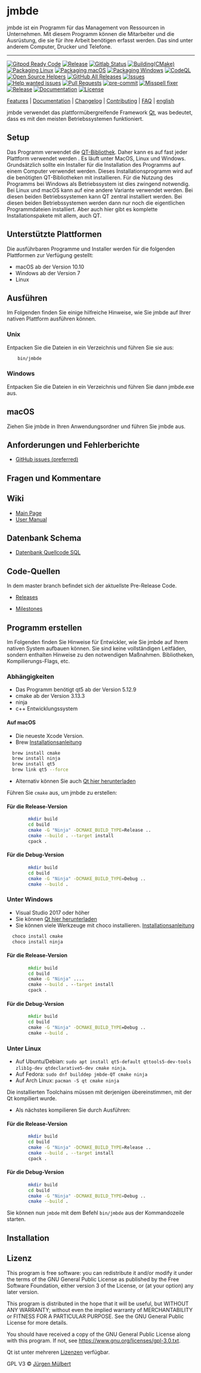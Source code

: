 # jmbde

jmbde ist ein Programm für das Management von Ressourcen in Unternehmen. Mit diesem
Programm können die Mitarbeiter und die Ausrüstung, die sie für ihre Arbeit benötigen
erfasst werden. Das sind unter anderem Computer, Drucker und Telefone.

---
[![Gitpod Ready Code][gitpod-shield]][gitpod-url]
[![Release](https://img.shields.io/github/release/jmuelbert/jmbde-QT.svg?style=flat-square)](https://github.com/jmuelbert/jmbde-QT/releases)
[![Gitlab Status](https://gitlab.com/jmuelbert/jmbde-QT/badges/master/pipeline.svg)](https://gitlab.com/jmuelbert/jmbde-QT/commits/master)
[![Building(CMake)](https://github.com/jmuelbert/jmbde-QT/actions/workflows/build.yml/badge.svg)](https://github.com/jmuelbert/jmbde-QT/actions/workflows/build.yml)
[![Packaging Linux](https://github.com/jmuelbert/jmbde-QT/actions/workflows/linux-pack.yml/badge.svg)](https://github.com/jmuelbert/jmbde-QT/actions/workflows/linux-pack.yml)
[![Packaging macOS](https://github.com/jmuelbert/jmbde-QT/actions/workflows/macos-pack.yml/badge.svg)](https://github.com/jmuelbert/jmbde-QT/actions/workflows/macos-pack.yml)
[![Packaging Windows](https://github.com/jmuelbert/jmbde-QT/actions/workflows/windows-pack.yml/badge.svg)](https://github.com/jmuelbert/jmbde-QT/actions/workflows/windows-pack.yml)
[![CodeQL](https://github.com/jmuelbert/jmbde-QT/actions/workflows/codeql-analysis.yml/badge.svg)](https://github.com/jmuelbert/jmbde-QT/actions/workflows/codeql-analysis.yml)
[![Open Source Helpers](https://www.codetriage.com/jmuelbert/jmbde-qt/badges/users.svg)](https://www.codetriage.com/jmuelbert/jmbde-qt)
[![GitHub All Releases][downloads_all-shield]][downloads_all-url]
[![Issues][issues-shield]][issues-url]
[![Help wanted issues][help-issues-shield]][help-issues-url]
[![Pull Requests][pr-shield]][pr-url]
[![pre-commit][pre-commit-shield]][pre-commit-url]
[![Misspell fixer][misspell_fixer-shield]][misspell_fixer-url]
[![Release](https://img.shields.io/github/release/jmuelbert/jmbde-QT.svg?style=flat-square)](https://github.com/jmuelbert/jmbde-QT/releases)
[![Documentation][documentation-shield]][documentation-url]
[![License][license-shield]][license-url]

[Features](https://github.com/jmuelbert/jmbde-QT) |
[Documentation](https://jmuelbert.github.io/jmbde-QT/) | [Changelog](CHANGELOG.md) |
[Contributing](CONTRIBUTING_de-DE.md) |
[FAQ](https://github.com/jmuelbert/jmbde-QT/wiki/FAQ) | [english](README_en.md)

jmbde verwendet das plattformübergreifende Framework
[Qt](http://www.qt.io/download-open-source/), was bedeutet, dass es mit den meisten
Betriebssystemen funktioniert.

## Setup

Das Programm verwendet die [QT-Bibliothek](https://www.qt.io). Daher kann es auf fast
jeder Plattform verwendet werden . Es läuft unter MacOS, Linux und Windows.
Grundsätzlich sollte ein Installer für die Installation des Programms auf einem Computer
verwendet werden. Dieses Installationsprogramm wird auf die benötigten QT-Bibliotheken
mit installieren. Für die Nutzung des Programms bei Windows als Betriebssystem ist dies
zwingend notwendig. Bei Linux und macOS kann auf eine andere Variante verwendet werden.
Bei diesen beiden Betriebssystemen kann QT zentral installiert werden. Bei diesen beiden
Betriebssystemen werden dann nur noch die eigentlichen Programmdateien installiert. Aber
auch hier gibt es komplette Installationspakete mit allem, auch QT.

## Unterstützte Plattformen

Die ausführbaren Programme und Installer werden für die folgenden Plattformen zur
Verfügung gestellt:

- macOS ab der Version 10.10
- Windows ab der Version 7
- Linux

## Ausführen

Im Folgenden finden Sie einige hilfreiche Hinweise, wie Sie jmbde auf Ihrer nativen
Plattform ausführen können.

### Unix

Entpacken Sie die Dateien in ein Verzeichnis und führen Sie sie aus:

```bash
    bin/jmbde
```

### Windows

Entpacken Sie die Dateien in ein Verzeichnis und führen Sie dann jmbde.exe aus.

## macOS

Ziehen Sie jmbde in Ihren Anwendungsordner und führen Sie jmbde aus.

## Anforderungen und Fehlerberichte

- [GitHub issues (preferred)](https://github.com/jmuelbert/jmbde-QT/issues)

## Fragen und Kommentare

## Wiki

- [Main Page](https://github.com/jmuelbert/jmbde-QT/wiki)
- [User Manual](http://jmuelbert.github.io/jmbde-QT/)

## Datenbank Schema

- [Datenbank Quellcode SQL](docs/database-design.md)

## Code-Quellen

In dem master branch befindet sich der aktuellste Pre-Release Code.

- [Releases](https://github.com/jmuelbert/jmbde-QT/releases)

- [Milestones](https://github.com/jmuelbert/jmbde-QT/milestones)

## Programm erstellen

Im Folgenden finden Sie Hinweise für Entwickler, wie Sie jmbde auf Ihrem nativen System
aufbauen können. Sie sind keine vollständigen Leitfäden, sondern enthalten Hinweise zu
den notwendigen Maßnahmen. Bibliotheken, Kompilierungs-Flags, etc.

### Abhängigkeiten

- Das Programm benötigt qt5 ab der Version 5.12.9
- cmake ab der Version 3.13.3
- ninja
- c++ Entwicklungssystem

#### Auf macOS

- Die neueste Xcode Version.
- Brew [Installationsanleitung](https://brew.sh)

```bash
  brew install cmake
  brew install ninja
  brew install qt5
  brew link qt5 --force
```

- Alternativ können Sie auch
    [Qt hier herunterladen](https://www.qt.io/download-qt-installer)

Führen Sie `cmake` aus, um jmbde zu erstellen:

#### Für die Release-Version

```bash
        mkdir build
        cd build
        cmake -G "Ninja" -DCMAKE_BUILD_TYPE=Release ..
        cmake --build . --target install
        cpack .
```

#### Für die Debug-Version

```bash
        mkdir build
        cd build
        cmake -G "Ninja" -DCMAKE_BUILD_TYPE=Debug ..
        cmake --build .
```

### Unter Windows

- Visual Studio 2017 oder höher
- Sie können [Qt hier herunterladen](https://www.qt.io/download-qt-installer)
- Sie können viele Werkzeuge mit choco installieren.
    [Installationsanleitung](https://chocolatey.org/install#installing-chocolatey)

```cmd
  choco install cmake
  choco install ninja
```

#### Für die Release-Version

```cmd
        mkdir build
        cd build
        cmake -G "Ninja" ....
        cmake --build . --target install
        cpack .
```

#### Für die Debug-Version

```cmd
        mkdir build
        cd build
        cmake -G "Ninja" -DCMAKE_BUILD_TYPE=Debug ..
        cmake --build .
```

### Unter Linux

- Auf Ubuntu/Debian:
    `sudo apt install qt5-default qttools5-dev-tools zlib1g-dev qtdeclarative5-dev cmake ninja`.
- Auf Fedora: `sudo dnf builddep jmbde-QT cmake ninja`
- Auf Arch Linux: `pacman -S qt cmake ninja`

Die installierten Toolchains müssen mit derjenigen übereinstimmen, mit der Qt kompiliert
wurde.

- Als nächstes kompilieren Sie durch Ausführen:

#### Für die Release-Version

```bash
        mkdir build
        cd build
        cmake -G "Ninja" -DCMAKE_BUILD_TYPE=Release ..
        cmake --build . --target install
        cpack .
```

#### Für die Debug-Version

```bash
        mkdir build
        cd build
        cmake -G "Ninja" -DCMAKE_BUILD_TYPE=Debug ..
        cmake --build .
```

Sie können nun `jmbde` mit dem Befehl `bin/jmbde` aus der Kommandozeile starten.

## Installation

## Lizenz

This program is free software: you can redistribute it and/or modify it under the terms
of the GNU General Public License as published by the Free Software Foundation, either
version 3 of the License, or (at your option) any later version.

This program is distributed in the hope that it will be useful, but WITHOUT ANY
WARRANTY; without even the implied warranty of MERCHANTABILITY or FITNESS FOR A
PARTICULAR PURPOSE. See the GNU General Public License for more details.

You should have received a copy of the GNU General Public License along with this
program. If not, see <https://www.gnu.org/licenses/gpl-3.0.txt>.

Qt ist unter mehreren [Lizenzen](https://www.qt.io/licensing/) verfügbar.

GPL V3 © [Jürgen Mülbert](https:/github.com/jmuelbert/jmbde-QT)

<!-- MARKDOWN LINKS & IMAGES -->
<!-- https://www.markdownguide.org/basic-syntax/#reference-style-links -->

[contributors-shield]: https://img.shields.io/github/contributors/jmuelbert/jmbde-QT
[contributors-url]: https://github.com/jmuelbert/jmbde-QT/graphs/contributors
[forks-shield]: https://img.shields.io/github/forks/jmuelbert/jmbde-QT
[forks-url]: https://github.com/jmuelbert/jmbde-QT/network/members
[issues-shield]: https://img.shields.io/github/issues-raw/jmuelbert/jmbde-QT
[issues-url]: https://github.com//jmuelbert/jmbde-QT/issues
[license-shield]: https://img.shields.io/github/license/jmuelbert/jmbde-QT
[license-url]: https://github.com//jmuelbert/jmbde-QT/blob/release/LICENSE
[product-screenshot]: images/doc/images/Logo_template.png
[gitpod-shield]: https://img.shields.io/badge/Gitpod-Ready--to--Code-blue?logo=gitpod
[gitpod-url]: https://gitpod.io/#https://github.com/jmuelbert/jmbde-QT
[downloads_all-shield]:
    https://img.shields.io/github/downloads/jmuelbert/jmbde-QT/total?label=downloads%40all
[downloads_all-url]: https://github.com/jmuelbert/jmbde-QT/releases
[pre-commit-shield]:
    https://img.shields.io/badge/pre--commit-enabled-brightgreen?logo=pre-commit&logoColor=white
[pre-commit-url]: https://github.com/pre-commit/pre-commit
[misspell_fixer-shield]:
    https://github.com/jmuelbert/jmbde-QT/workflows/Misspell%20fixer/badge.svg
[misspell_fixer-url]: https://github.com/marketplace/actions/misspell-fixer-action
[help-issues-shield]:
    https://img.shields.io/github/issues/jmuelbert/jmbde-QT/help%20wanted
[help-issues-url]:
    https://github.com/jmuelbert/jmbde-QT/issues?q=is%3Aissue+is%3Aopen+label%3A%22help+wanted%22
[documentation-shield]: https://img.shields.io/badge/Documentation-latest-blue.svg
[documentation-url]: https://jmuelbert.github.io/jmbde-QT
[cdash-shield]: https://img.shields.io/badge/CDash-Access-blue.svg
[cdash-url]: http://my.cdash.org/index.php?project=jmbde-QT
[pr-shield]: https://img.shields.io/github/issues-pr-raw/jmuelbert/jmbde-QT.svg
[pr-url]: https://github.com/jmuelbert/jmbde-QT/pulls
